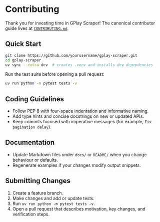 # Contributing

Thank you for investing time in GPlay Scraper! The canonical contributor guide lives at [`CONTRIBUTING.md`](../CONTRIBUTING.md).

## Quick Start

```bash
git clone https://github.com/yourusername/gplay-scraper.git
cd gplay-scraper
uv sync --extra dev  # creates .venv and installs dev dependencies
```

Run the test suite before opening a pull request:

```bash
uv run python -m pytest tests -v
```

## Coding Guidelines

- Follow PEP 8 with four-space indentation and informative naming.
- Add type hints and concise docstrings on new or updated APIs.
- Keep commits focused with imperative messages (for example, `Fix pagination delay`).

## Documentation

- Update Markdown files under `docs/` or `README/` when you change behaviour or defaults.
- Regenerate examples if your changes modify output snippets.

## Submitting Changes

1. Create a feature branch.
2. Make changes and add or update tests.
3. Run `uv run python -m pytest tests -v`.
4. Open a pull request that describes motivation, key changes, and verification steps.
